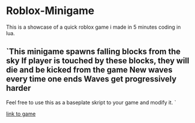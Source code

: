 # Roblox-Minigame
This is a showcase of a quick roblox game i made in 5 minutes coding in lua.

`This minigame spawns falling blocks from the sky
If player is touched by these blocks, they will die and be kicked from the game
New waves every time one ends
Waves get progressively harder
-
Feel free to use this as a baseplate skript to your game and modify it.
`


[link to game](https://www.roblox.com/games/89465551683600/Acid-Rain)
